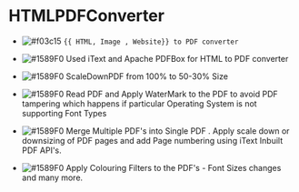 # HTMLPDFConverter

- ![#f03c15](https://placehold.it/15/f03c15/000000?text=+)  `{{ HTML, Image , Website}} to PDF converter`

- ![#1589F0](https://placehold.it/15/1589F0/000000?text=+)  Used iText and Apache PDFBox for HTML to PDF converter

- ![#1589F0](https://placehold.it/15/1589F0/000000?text=+)  ScaleDownPDF from 100% to 50-30% Size

- ![#1589F0](https://placehold.it/15/1589F0/000000?text=+) Read PDF and Apply WaterMark to the PDF to avoid PDF tampering which happens if particular Operating System is not supporting Font Types

- ![#1589F0](https://placehold.it/15/1589F0/000000?text=+) Merge Multiple PDF's into Single PDF . Apply scale down or downsizing of PDF pages and add Page numbering using iText Inbuilt PDF API's. 

- ![#1589F0](https://placehold.it/15/1589F0/000000?text=+) Apply Colouring Filters to the PDF's - Font Sizes changes and many more. 
